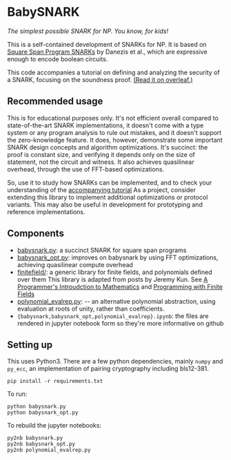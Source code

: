 BabySNARK
====
_The simplest possible SNARK for NP. You know, for kids!_

This is a self-contained development of SNARKs for NP. It is based on
[Square Span Program SNARKs](https://eprint.iacr.org/2014/718) by Danezis et al.,
which are expressive enough to encode boolean circuits.

This code accompanies a tutorial on defining and analyzing the security
of a SNARK, focusing on the soundness proof.
[(Read it on overleaf.)](https://www.overleaf.com/read/rbfbjxzmjwzq)

Recommended usage
--
This is for educational purposes only.
It's not efficient overall compared to state-of-the-art SNARK implementations, it doesn't come with a type system or any program analysis to rule out mistakes, and it doesn't support the zero-knowledge feature.
It does, however, demonstrate some important SNARK design concepts and algorithm optimizations. It's succinct: the proof is constant size, and verifying it depends only on the size of statement, not the circuit and witness.
It also achieves quasilinear overhead, through the use of FFT-based optimizations.

So, use it to study how SNARKs can be implemented, and to check your understanding of the [accompanying tutorial](https://www.overleaf.com/read/rbfbjxzmjwzq)
As a project, consider extending this library to implement additional optimizations or protocol variants.
This may also be useful in development for prototyping and reference implementations.

Components
--
 - [babysnark.py](babysnark.py): a succinct SNARK for square span programs
 - [babysnark_opt.py](babysnark_opt.py): improves on babysnark by using FFT optimizations,
     achieving quasilinear compute overhead
 - [finitefield/](finitefield/): a generic library for finite fields, and polynomials defined over them
     This library is adapted from posts by Jeremy Kun.
     See [A Programmer's Introudction to Mathematics](https://github.com/pim-book/programmers-introduction-to-mathematcs)
 and [Programming with Finite Fields](https://jeremykun.com/2014/03/13/programming-with-finite-fields/)
 - [polynomial_evalrep.py](polynomial_evalrep.py):
   -- an alternative polynomial abstraction, using evaluation at roots of unity, rather than coefficients.
 - `{babysnark,babysnark_opt,polynomial_evalrep}.ipynb`: the files are rendered in jupyter notebook form so they're more informative on github


Setting up
--
This uses Python3. There are a few python dependencies, mainly `numpy` and `py_ecc`, an implementation of pairing cryptography including bls12-381.
```
pip install -r requirements.txt
```
To run:
```
python babysnark.py
python babysnark_opt.py
```

To rebuild the jupyter notebooks:
```
py2nb babysnark.py
py2nb babysnark_opt.py
py2nb polynomial_evalrep.py
```
